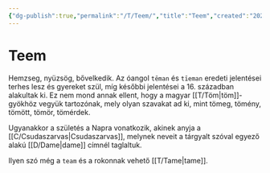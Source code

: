 ```yaml
---
{"dg-publish":true,"permalink":"/T/Teem/","title":"Teem","created":"2023-12-09T06:27","updated":"2024-10-26T00:35"}
---
```



# Teem

Hemzseg, nyüzsög, bővelkedik. Az óangol `tēman` és `tīeman` eredeti jelentései terhes lesz és gyereket szül, míg későbbi jelentései a 16. században alakultak ki. Ez nem mond annak ellent, hogy a magyar [[T/Töm\|töm]]- gyökhöz vegyük tartozónak, mely olyan szavakat ad ki, mint tömeg, tömény, tömött, tömör, tömérdek.  

Ugyanakkor a születés a Napra vonatkozik, akinek anyja a [[C/Csudaszarvas\|Csudaszarvas]], melynek neveit a tárgyalt szóval egyező alakú [[D/Dame\|dame]] címnél taglaltuk.  

Ilyen szó még a `team` és a rokonnak vehető [[T/Tame\|tame]].  